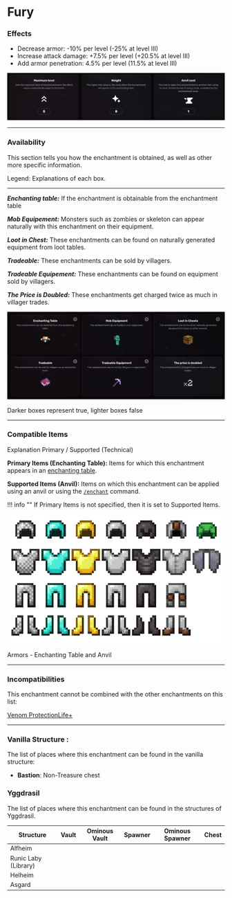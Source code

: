 # Fury
### Effects
*   Decrease armor: -10% per level (-25% at level III)
*   Increase attack damage: +7.5% per level (+20.5% at level III)
*   Add armor penetration: 4.5% per level (11.5% at level III)

![](/images/voxel/enchantment/armor-enchantment/image_1756618375823_728.png)

* * *

### Availability

This section tells you how the enchantment is obtained, as well as other more specific information.

Legend: Explanations of each box.[](#legend-explanations-of-each-box)

* * *

_**Enchanting table:**_ If the enchantment is obtainable from the enchantment table

_**Mob Equipement:**_ Monsters such as zombies or skeleton can appear naturally with this enchantment on their equipment.

_**Loot in Chest:**_ These enchantments can be found on naturally generated equipment from loot tables.

_**Tradeable:**_ These enchantments can be sold by villagers.

_**Tradeable Equipement:**_ These enchantments can be found on equipment sold by villagers.

_**The Price is Doubled:**_ These enchantments get charged twice as much in villager trades.

![](/images/voxel/enchantment/armor-enchantment/image_1756618375823_717.png)

Darker boxes represent true, lighter boxes false

* * *

### Compatible Items
Explanation Primary / Supported (Technical)[](#explanation-primary-supported-technical)

**Primary Items (Enchanting Table):** Items for which this enchantment appears in an [enchanting table](https://minecraft.wiki/w/Enchanting_table).

**Supported Items (Anvil):** Items on which this enchantment can be applied using an anvil or using the [`/enchant`](https://minecraft.wiki/w/Commands/enchant) command.

!!! info ""
    If Primary Items is not specified, then it is set to Supported Items.

![](/images/voxel/enchantment/armor-enchantment/image_1756618375823_300.png)

Armors - Enchanting Table and Anvil

* * *

### Incompatibilities

This enchantment cannot be combined with the other enchantments on this list:

[Venom Protection](/voxel/enchantment/armor-enchantment/venom-protection)[Life+](/voxel/enchantment/armor-enchantment/life+)

* * *

### Vanilla Structure :

The list of places where this enchantment can be found in the vanilla structure:

*   **Bastion**: Non-Treasure chest
### Yggdrasil

The list of places where this enchantment can be found in the structures of Yggdrasil.

| Structure | Vault | Ominous Vault | Spawner | Ominous Spawner | Chest |
| --- | --- | --- | --- | --- | --- |
| Alfheim |  |  |  |  |  |
| Runic Laby (Library) |  |  |  |  |  |
| Helheim |  |  |  |  |  |
| Asgard |  |  |  |  |  |